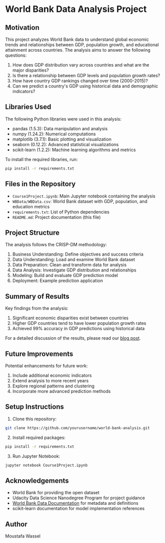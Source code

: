 # World Bank Data Analysis Project

## Motivation
This project analyzes World Bank data to understand global economic trends and relationships between GDP, population growth, and educational attainment across countries. The analysis aims to answer the following questions:

1. How does GDP distribution vary across countries and what are the major disparities?
2. Is there a relationship between GDP levels and population growth rates?
3. How have country GDP rankings changed over time (2000-2015)?
4. Can we predict a country's GDP using historical data and demographic indicators?

## Libraries Used
The following Python libraries were used in this analysis:
- pandas (1.5.3): Data manipulation and analysis
- numpy (1.24.2): Numerical computations
- matplotlib (3.7.1): Basic plotting and visualization
- seaborn (0.12.2): Advanced statistical visualizations
- scikit-learn (1.2.2): Machine learning algorithms and metrics

To install the required libraries, run:
```bash
pip install -r requirements.txt
```

## Files in the Repository
- `Course1Project.ipynb`: Main Jupyter notebook containing the analysis
- `WBData/WBData.csv`: World Bank dataset with GDP, population, and education metrics
- `requirements.txt`: List of Python dependencies
- `README.md`: Project documentation (this file)

## Project Structure
The analysis follows the CRISP-DM methodology:
1. Business Understanding: Define objectives and success criteria
2. Data Understanding: Load and examine World Bank dataset
3. Data Preparation: Clean and transform data for analysis
4. Data Analysis: Investigate GDP distribution and relationships
5. Modeling: Build and evaluate GDP prediction model
6. Deployment: Example prediction application

## Summary of Results
Key findings from the analysis:
1. Significant economic disparities exist between countries
2. Higher GDP countries tend to have lower population growth rates
3. Achieved 99% accuracy in GDP predictions using historical data

For a detailed discussion of the results, please read our [blog post](link-to-blog-post).

## Future Improvements
Potential enhancements for future work:
1. Include additional economic indicators
2. Extend analysis to more recent years
3. Explore regional patterns and clustering
4. Incorporate more advanced prediction methods

## Setup Instructions
1. Clone this repository:
```bash
git clone https://github.com/yourusername/world-bank-analysis.git
```

2. Install required packages:
```bash
pip install -r requirements.txt
```

3. Run Jupyter Notebook:
```bash
jupyter notebook Course1Project.ipynb
```

## Acknowledgements
- World Bank for providing the open dataset
- Udacity Data Science Nanodegree Program for project guidance
- [World Bank Data Documentation](https://datahelpdesk.worldbank.org/) for metadata and definitions
- scikit-learn documentation for model implementation references

## Author
Moustafa Wassel

